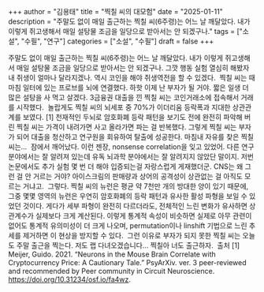 +++
author = "김용태"
title = "찍칠 씨의 대모험"
date = "2025-01-11"
description = "주말도 없이 매일 출근하는 찍칠 씨(6주령)는 어느 날 깨달았다. 내가 이렇게 쥐고생해서 매일 설탕물 조금을 일당으로 받아서는 안 되겠구나."
tags = ["소설", "수필", "연구"]
categories = ["소설", "수필"]
draft = false
+++

주말도 없이 매일 출근하는 찍칠 씨(6주령)는 어느 날 깨달았다. 내가 이렇게 쥐고생해서 매일 설탕물 조금을 일당으로 받아서는 안 되겠구나. 그깟 행동 실험 열심히 해봤자 내 쥐생이 얼마나 달라지겠나. 역시 코인을 해야 쥐생역전을 할 수 있겠다.
​
찍칠 씨는 때마침 일터에 있는 프로브를 뇌에 연결했다. 하핫 이제 난 부자가 될 거야. 짧은 일생 더 많은 설탕을 사 먹고 살겠다. 3금융권 대출을 낀 찍칠 씨는 코인거래소에 접속해서 거래를 시작했다.
​
놀랍게도 찍칠 씨의 뇌세포 중 70%가 이더리움 등락폭과 지대한 상관관계를 보였다. [1] 천재적인 두뇌로 암호화폐 등락 패턴을 보기도 전에 완전히 파악해 버린 찍칠 씨는 가격이 내려가면 사고 올라가면 파는 걸 반복했다. 그렇게 찍칠 씨는 부자가 되어 대출을 청산하고 연구원을 회유하여 탈출에 성공한다. 마침내 자유를 찾은 찍칠 씨는...
​
잠에서 깨어났다. 이런 젠장, nonsense correlation을 잊고 있었어. 다른 연구 분야에서는 잘 알려져 있는데 유독 뇌과학 분야에서는 잘 알려지지 않았단 말이지. 저번 논문에서도 추가 실험 몇 번 더 해야 입증되는걸 자랑스럽게 게재했더군. CNS는 왜 그런 걸 안 거르는 거야? 아이스크림의 판매량과 상어의 공격성이 상관없는 걸 아직도 모르는 거냐고.
​
그렇다. 찍칠 씨의 뉴런은 평균 약 7천만 개의 방대한 양이 있기 때문에, 그중 몇몇 영역의 뉴런은 우연히 암호화폐의 등락 패턴과 유사한 활성 파형을 보일 수 있었던 것이다. 게다가 세부 파형이 완전히 다르더라도, 전체적인 느린 변화가 유사하면 상관계수가 실제보다 크게 계산된다. 이렇게 통계적 속성이 비슷하면 실제로 아무 관련이 없어도 통계적 유의미성이 더 크게 나오며, permutation이나 linshift 기법으로 느린 추세를 제거하면 이 현상을 방지할 수 있다.
​
그런 이유로 부자가 되지 못한 찍칠 씨는 오늘도 주말 출근을 찍는다.
저도 랩 다녀오겠습니다... 찍칠아 너도 출근하자.
​
출처
[1] Meijer, Guido. 2021. “Neurons in the Mouse Brain Correlate with Cryptocurrency Price: A Cautionary Tale.” PsyArXiv. ver. 3 peer-reviewed and recommended by Peer community in Circuit Neuroscience. https://doi.org/10.31234/osf.io/fa4wz.


